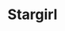 ---
layout: series
title: "Stargirl"
titulo_original: "Stargirl"
image_carousel: 'https://i.ibb.co/gP2yTZM/stargirl-min.jpg'
image_banner: 'https://i.ibb.co/tYtr70M/multimedia-grande-8d6b1939313f667e-77616c6c70617065727364656e2e636f6d5f64632d737461726769726c2d706f5f6772616e64652e6a7067-min.jpg'
description: Courtney Whitmore, una chica inteligente, atlética y sobre todo amable, descubre que su padrastro tiene un secreto; solía ser el compañero de un superhéroe. Tomando prestado el personal cósmico del héroe perdido hace mucho tiempo, se convierte en la inspiración poco probable para una generación completamente nueva de superhéroes.
description_corta: Courtney Whitmore, una chica inteligente, atlética y sobre todo amable, descubre que su padrastro tiene un secreto; solía ser el compañero de un superhéroe. Tomando prestado el personal cósmico del héroe perdido hace...
category: 'series'
descargas: 'no'
idioma: 'Subtitulado'
netflix: 'no'
capitulo: ''
anio: '2020'
episodios: '12'
calidad: 'Full HD'
estrellas: '4'
genero: Ciencia Ficción, Acción, Superheroes
trailer: https://www.youtube.com/embed/fE-e7v4bvxw
embed: https://www.youtube.com/embed/fE-e7v4bvxw?rel=0&amp;hd=1&border=0&wmode=opaque&enablejsapi=1&modestbranding=1&controls=1&showinfo=1
sandbox: allow-same-origin allow-forms 
temporadas: ["Temporada 1"]
chapters:
    capitulo-1: ["Piloto", "capitulo-1/", "1"]
    capitulo-2: ["S.T.R.I.P.E", "capitulo-2/", "2"]
    capitulo-3: ["Icicle", "capitulo-3/", "3"]
    capitulo-4: ["Wildcat", "capitulo-4/", "4"]
    capitulo-5: ["Hourman and Dr. Mid-Nite", "capitulo-5/", "5"]
    capitulo-6: ["The Justice Society", "capitulo-6/", "6"]
    capitulo-7: ["Shiv", "capitulo-7/", "7"]
    capitulo-8: ["Shiv (2)", "capitulo-8/", "8"]
    capitulo-9: ["Brainwave", "capitulo-9/", "9"]
    capitulo-10: ["Brainwave Jr", "capitulo-10/", "10"]
    capitulo-11: ["Shining Knight", "capitulo-11/", "11"]
    capitulo-12: ["Stars $ S.T.R.I.P.E (1)", "capitulo-12/", "12"]
    capitulo-13: ["Stars $ S.T.R.I.P.E (2)", "capitulo-13/", "13"]
clasificacion: '+6'
tags:
- Ciencia-Ficcion
---